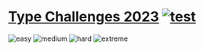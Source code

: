 # [Type Challenges 2023](https://github.com/type-challenges/type-challenges) [![test](https://github.com/tjx666/type-challenges-2023/actions/workflows/test.yml/badge.svg)](https://github.com/tjx666/type-challenges-2023/actions/workflows/test.yml)

<img src="https://img.shields.io/badge/easy-13/13-green" alt="easy" />
<img src="https://img.shields.io/badge/medium-15/86-green" alt="medium" />
<img src="https://img.shields.io/badge/hard-0/46-red" alt="hard" />
<img src="https://img.shields.io/badge/extreme-0/14-purple" alt="extreme" />
